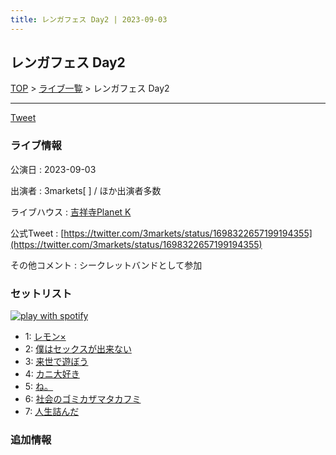 ```yaml
---
title: レンガフェス Day2 | 2023-09-03
---
```

## レンガフェス Day2

[TOP](/setlist/) > [ライブ一覧](lives.html) > レンガフェス Day2

___

<a href="https://twitter.com/share?ref_src=twsrc%5Etfw" data-text="3markets[ ]セットリスト > レンガフェス Day2" class="twitter-share-button" data-via="3markets" data-hashtags="3markets" data-related="3markets" data-show-count="false">Tweet</a>

### ライブ情報

公演日
:    2023-09-03

出演者
:    3markets[ ] / ほか出演者多数

ライブハウス
:    [吉祥寺Planet K](livehouse003.html)

公式Tweet
:    [https://twitter.com/3markets/status/1698322657199194355](https://twitter.com/3markets/status/1698322657199194355)

その他コメント
:    シークレットバンドとして参加

### セットリスト


[![play with spotify](images/spotify-icon.png)](https://open.spotify.com/playlist/3k7fBvli9HVEt5JxVTPhNU)



*  1: [レモン×](song003.html)
*  2: [僕はセックスが出来ない](song006.html)
*  3: [来世で遊ぼう](song075.html)
*  4: [カニ大好き](song079.html)
*  5: [ね。](song076.html)
*  6: [社会のゴミカザマタカフミ](song002.html)
*  7: [人生詰んだ](song031.html)


### 追加情報






<script async src="https://platform.twitter.com/widgets.js" charset="utf-8"></script>